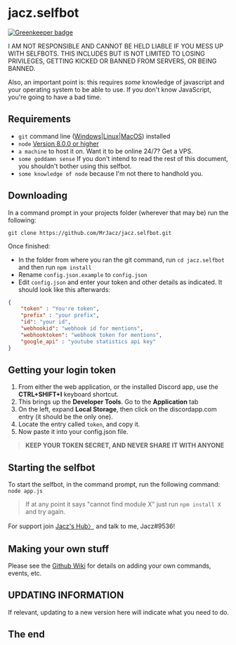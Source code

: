 # jacz.selfbot

[![Greenkeeper badge](https://badges.greenkeeper.io/MrJacz/jacz.selfbot.svg)](https://greenkeeper.io/)


I AM NOT RESPONSIBLE AND CANNOT BE HELD LIABLE IF YOU MESS UP WITH SELFBOTS. THIS INCLUDES BUT IS NOT LIMITED TO LOSING PRIVILEGES, GETTING KICKED OR BANNED FROM SERVERS, OR BEING BANNED.

Also, an important point is: this requires *some* knowledge of javascript and your operating system to be able to use. If you don't know JavaScript, you're going to have a bad time.

## Requirements

- `git` command line ([Windows](https://git-scm.com/download/win)|[Linux](https://git-scm.com/book/en/v2/Getting-Started-Installing-Git)|[MacOS](https://git-scm.com/download/mac)) installed
- `node` [Version 8.0.0 or higher](https://nodejs.org)
- `a machine` to host it on. Want it to be online 24/7? Get a VPS.
- `some goddamn sense` If you don't intend to read the rest of this document, you shouldn't bother using this selfbot.
- `some knowledge of node` because I'm not there to handhold you.

## Downloading

In a command prompt in your projects folder (wherever that may be) run the following:

`git clone https://github.com/MrJacz/jacz.selfbot.git`

Once finished: 

- In the folder from where you ran the git command, run `cd jacz.selfbot` and then run `npm install`
- Rename `config.json.example` to `config.json`
- Edit `config.json` and enter your token and other details as indicated. It should look like this afterwards: 

```json
{
    "token" : "You're token",
    "prefix" : "your prefix",
    "id": "your id",
    "webhookid": "webhook id for mentions",
    "webhooktoken": "webhook token for mentions",
    "google_api" : "youtube statistics api key"
}
```

## Getting your login token

1. From either the web application, or the installed Discord app, use the **CTRL+SHIFT+I** keyboard shortcut.
2. This brings up the **Developer Tools**. Go to the **Application** tab
3. On the left, expand **Local Storage**, then click on the discordapp.com entry (it should be the only one).
4. Locate the entry called `token`, and copy it.
5. Now paste it into your config.json file.

> **KEEP YOUR TOKEN SECRET, AND NEVER SHARE IT WITH ANYONE**

## Starting the selfbot

To start the selfbot, in the command prompt, run the following command:
`node app.js`

> If at any point it says "cannot find module X" just run `npm install X` and try again.

For support join [Jacz's Hub〉](https://discord.gg/SttT9kg) and talk to me, Jacz#9536!

## Making your own stuff

Please see the [Github Wiki](https://github.com/eslachance/evie.selfbot/wiki) for details on
adding your own commands, events, etc.

## UPDATING INFORMATION

If relevant, updating to a new version here will indicate what you need to do.

## The end